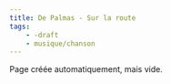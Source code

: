 ```yaml
---
title: De Palmas - Sur la route
tags:
    - -draft
    - musique/chanson
---
```


Page créée automatiquement, mais vide.
